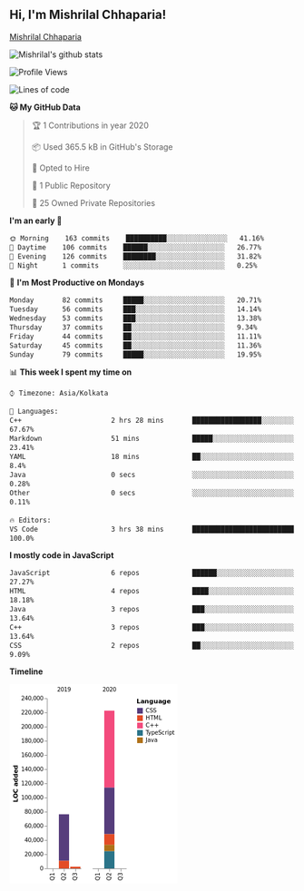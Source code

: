 <h2>Hi, I'm Mishrilal Chhaparia!</h2>
<div class="LI-profile-badge"  data-version="v1" data-size="medium" data-locale="en_US" data-type="vertical" data-theme="dark" data-vanity="mishrilal-chhaparia-074969192"><a class="LI-simple-link" href='https://in.linkedin.com/in/mishrilal-chhaparia-074969192?trk=profile-badge'>Mishrilal Chhaparia</a></div>

![Mishrilal's github stats](https://github-readme-stats.vercel.app/api?username=mishrilal&theme=blue-green&show_icons=true&count_private=true)

<!--START_SECTION:waka-->
![Profile Views](http://img.shields.io/badge/Profile%20Views-171-blue)

![Lines of code](https://img.shields.io/badge/From%20Hello%20World%20I've%20written-322426%20Lines%20of%20code-blue)

**🐱 My GitHub Data** 

> 🏆 1 Contributions in year 2020
 > 
> 📦 Used 365.5 kB in GitHub's Storage 
 > 
> 💼 Opted to Hire
 > 
> 📜 1 Public Repository 
 > 
> 🔑 25 Owned Private Repositories 

**I'm an early 🐤** 

```text
🌞 Morning    163 commits    ██████████░░░░░░░░░░░░░░░   41.16% 
🌆 Daytime    106 commits    ██████░░░░░░░░░░░░░░░░░░░   26.77% 
🌃 Evening    126 commits    ████████░░░░░░░░░░░░░░░░░   31.82% 
🌙 Night      1 commits      ░░░░░░░░░░░░░░░░░░░░░░░░░   0.25%

```
📅 **I'm Most Productive on Mondays** 

```text
Monday       82 commits     █████░░░░░░░░░░░░░░░░░░░░   20.71% 
Tuesday      56 commits     ███░░░░░░░░░░░░░░░░░░░░░░   14.14% 
Wednesday    53 commits     ███░░░░░░░░░░░░░░░░░░░░░░   13.38% 
Thursday     37 commits     ██░░░░░░░░░░░░░░░░░░░░░░░   9.34% 
Friday       44 commits     ██░░░░░░░░░░░░░░░░░░░░░░░   11.11% 
Saturday     45 commits     ██░░░░░░░░░░░░░░░░░░░░░░░   11.36% 
Sunday       79 commits     █████░░░░░░░░░░░░░░░░░░░░   19.95%

```


📊 **This week I spent my time on** 

```text
⌚︎ Timezone: Asia/Kolkata

💬 Languages: 
C++                      2 hrs 28 mins       █████████████████░░░░░░░░   67.67% 
Markdown                 51 mins             █████░░░░░░░░░░░░░░░░░░░░   23.41% 
YAML                     18 mins             ██░░░░░░░░░░░░░░░░░░░░░░░   8.4% 
Java                     0 secs              ░░░░░░░░░░░░░░░░░░░░░░░░░   0.28% 
Other                    0 secs              ░░░░░░░░░░░░░░░░░░░░░░░░░   0.11%

🔥 Editors: 
VS Code                  3 hrs 38 mins       █████████████████████████   100.0%

```

**I mostly code in JavaScript** 

```text
JavaScript               6 repos             ██████░░░░░░░░░░░░░░░░░░░   27.27% 
HTML                     4 repos             ████░░░░░░░░░░░░░░░░░░░░░   18.18% 
Java                     3 repos             ███░░░░░░░░░░░░░░░░░░░░░░   13.64% 
C++                      3 repos             ███░░░░░░░░░░░░░░░░░░░░░░   13.64% 
CSS                      2 repos             ██░░░░░░░░░░░░░░░░░░░░░░░   9.09%

```


**Timeline**

![Chart not found](https://github.com/mishrilal/mishrilal/blob/master/charts/bar_graph.png) 


<!--END_SECTION:waka-->
